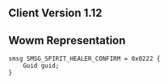 ## Client Version 1.12

## Wowm Representation
```rust,ignore
smsg SMSG_SPIRIT_HEALER_CONFIRM = 0x0222 {
    Guid guid;    
}

```
